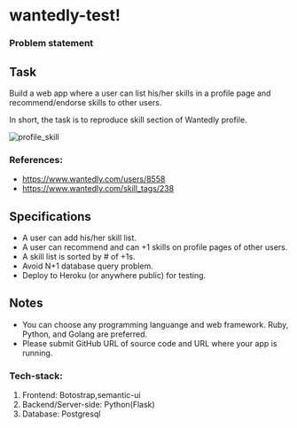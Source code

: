 # wantedly-test!

### Problem statement
Task
----

Build a web app where a user can list his/her skills in a profile page and recommend/endorse skills to other users.

In short, the task is to reproduce skill section of Wantedly profile. 


![profile_skill](https://cloud.githubusercontent.com/assets/43811/15819651/7dd172ba-2c1f-11e6-9704-d1ea24a3342b.png)

### References:
- https://www.wantedly.com/users/8558
- https://www.wantedly.com/skill_tags/238


Specifications 
--------------

- A user can add his/her skill list.  
- A user can recommend and can +1 skills on profile pages of other users.
- A skill list is sorted by # of +1s.
- Avoid N+1 database query problem.
- Deploy to Heroku (or anywhere public) for testing.


Notes
-----

- You can choose any programming languange and web framework. Ruby, Python, and Golang are preferred. 
- Please submit GitHub URL of source code and URL where your app is running. 



### Tech-stack:

1. Frontend: Botostrap,semantic-ui<br>
2. Backend/Server-side: Python(Flask)<br>
3. Database: Postgresql
